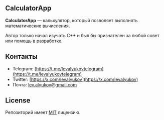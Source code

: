 ## CalculatorApp
**CalculatorApp** — калькулятор, который позволяет выполнять математические вычисления.

Автор только начал изучать C++ и был бы признателен за любой совет или помощь в разработке.

## Контакты
* Telegram: [https://t.me/levalyukovtelegram](https://t.me/levalyukovtelegram)
* Twitter: [https://x.com/levalyukov](https://x.com/levalyukov)
* Почта: lev.alyukov@gmail.com

## License
Репозиторий имеет [MIT](LICENSE) лицензию.
